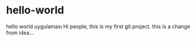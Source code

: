 # hello-world
hello world uygulaması
Hi people, this is my first git project.
this is a change from idea...
